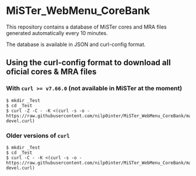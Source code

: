 # MiSTer_WebMenu_CoreBank

This repository contains a database of MiSTer cores and MRA files generated automatically every 10 minutes.

The database is available in JSON and curl-config format.

## Using the curl-config format to download all oficial cores & MRA files

### With `curl >= v7.66.0` (not available in MiSTer at the moment)

```console
$ mkdir _Test
$ cd _Test
$ curl -Z -C - -K <(curl -s -o - https://raw.githubusercontent.com/nilp0inter/MiSTer_WebMenu_CoreBank/master/db/users/MiSTer-devel.curl)
```

### Older versions of `curl`

```console
$ mkdir _Test
$ cd _Test
$ curl -C - -K <(curl -s -o - https://raw.githubusercontent.com/nilp0inter/MiSTer_WebMenu_CoreBank/master/db/users/MiSTer-devel.curl)
```
